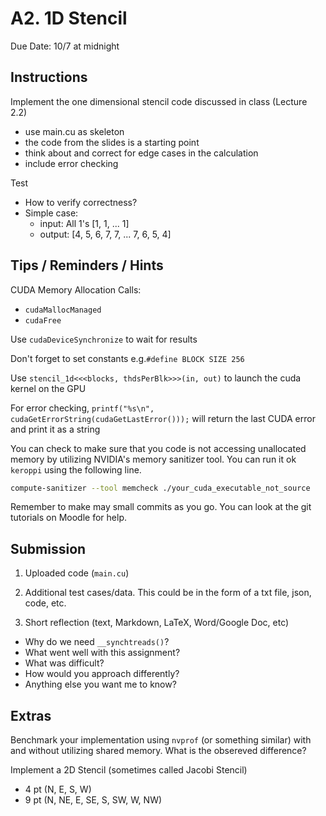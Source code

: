 # A2. 1D Stencil

Due Date: 10/7 at midnight

## Instructions

Implement the one dimensional stencil code discussed in class (Lecture 2.2)
- use main.cu as skeleton
- the code from the slides is a starting point
- think about and correct for edge cases in the calculation
- include error checking

Test
- How to verify correctness?
- Simple case:
  - input: All 1's [1, 1, ... 1]
  - output: [4, 5, 6, 7, 7, ... 7, 6, 5, 4]

## Tips / Reminders / Hints

CUDA Memory Allocation Calls:
- `cudaMallocManaged`
- `cudaFree`

Use `cudaDeviceSynchronize` to wait for results

Don't forget to set constants  e.g.`#define BLOCK SIZE 256`

Use `stencil_1d<<<blocks, thdsPerBlk>>>(in, out)` to launch the cuda kernel on the GPU

For error checking,
`printf("%s\n", cudaGetErrorString(cudaGetLastError()));`
will return the last CUDA error and print it as a string

You can check to make sure that you code is not accessing unallocated memory
by utilizing NVIDIA's memory sanitizer tool.
You can run it ok `keroppi` using the following line.
```sh
compute-sanitizer --tool memcheck ./your_cuda_executable_not_source
```

Remember to make may small commits as you go.
You can look at the git tutorials on Moodle for help.

## Submission

1. Uploaded code (`main.cu`)

2. Additional test cases/data.
   This could be in the form of a txt file, json, code, etc.

3. Short reflection (text, Markdown, LaTeX, Word/Google Doc, etc)
- Why do we need `__synchtreads()`?
- What went well with this assignment?
- What was difficult?
- How would you approach differently?
- Anything else you want me to know?

## Extras

Benchmark your implementation using `nvprof` (or something similar)
with and without utilizing shared memory.
What is the obsereved difference?

Implement a 2D Stencil (sometimes called Jacobi Stencil)
- 4 pt (N, E, S, W)
- 9 pt (N, NE, E, SE, S, SW, W, NW)
